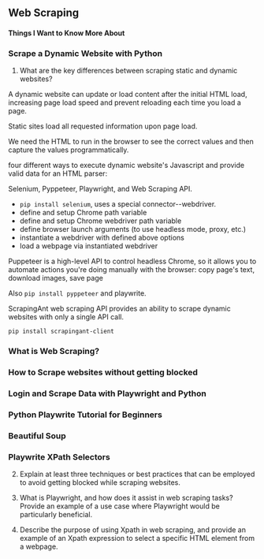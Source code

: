 ## Web Scraping

#### Things I Want to Know More About


### Scrape a Dynamic Website with Python

1. What are the key differences between scraping static and dynamic websites?

A dynamic website can update or load content after the initial HTML load, increasing page load speed and prevent reloading each time you load a page. 

Static sites load all requested information upon page load. 

We need the HTML to run in the browser to see the correct values and then capture the values programmatically. 

four different ways to execute dynamic website's Javascript and provide valid data for an HTML parser: 

Selenium, Pyppeteer, Playwright, and Web Scraping API.

- `pip install selenium`, uses a special connector--webdriver. 
- define and setup Chrome path variable
- define and setup Chrome webdriver path variable
- define browser launch arguments (to use headless mode, proxy, etc.)
- instantiate a webdriver with defined above options
- load a webpage via instantiated webdriver

Puppeteer is a high-level API to control headless Chrome, so it allows you to automate actions you're doing manually with the browser: copy page's text, download images, save page

Also `pip install pyppeteer` and playwrite.

ScrapingAnt web scraping API provides an ability to scrape dynamic websites with only a single API call.

`pip install scrapingant-client`


### What is Web Scraping?

### How to Scrape websites without getting blocked

### Login and Scrape Data with Playwright and Python

### Python Playwrite Tutorial for Beginners

### Beautiful Soup

### Playwrite XPath Selectors




2. Explain at least three techniques or best practices that can be employed to avoid getting blocked while scraping websites.

3. What is Playwright, and how does it assist in web scraping tasks? Provide an example of a use case where Playwright would be particularly beneficial.

4. Describe the purpose of using Xpath in web scraping, and provide an example of an Xpath expression to select a specific HTML element from a webpage.